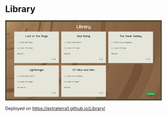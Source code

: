 # Library

![website snapshot](https://raw.githubusercontent.com/Extraterra1/Library/main/website-snapshot.png)

Deployed on https://extraterra1.github.io/Library/

